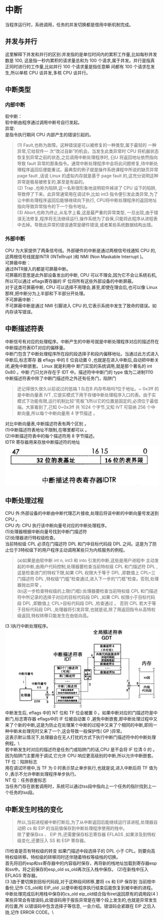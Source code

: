 # 中断
当程序运行时，系统调用，任务的并发切换都是借用中断机制完成。
## 并发与并行
这里解释下并发和并行的区别:并发指的是单位时间内的累积工作量,比如每秒井发数是 100,
这是指一秒内累积的请求量总和为 100 个请求,属于井发。并行是指真正同时进行的工作量,比如并行
100 个请求量是指任意瞬 间都有 100 个请求在发生,所以单核 CPU 谈井发,多核 CPU 谈并行。
## 中断类型
### 内部中断
软中断：\
软中断由程序通过调用中断号自行发起。\
异常:\
是指令执行期间 CPU 内部产生的错误引起的。
>(1) Fault,也称为故障。这种错误是可以被修复的一种类型,属于最轻的 一种异常,它给软件一 次“改过自新”的机会。当发生此类异常时 CPU 将机器状态恢复到异常之前的状态,之后调用中断处理程序时,
臼U 将返回地址依然指向导致 fault 异常的那条指令。通常中断处理程序中会将此问题修复,待中断处理程序返回后便能重试。最典型的例子就是操作系统课程中所说的缺页异常 page fault ,话说 Linux 的虚拟内存就是基于 page fault 的,这充分说明这种异常是极易被修复的,甚至是有益的。\
(2) Trap ,也称为陷阱,这一名称很形象地说明软件掉进了 CPU 设下的陷阱,导致停了下来。此异常通常用在调试中,比如 int3 指令便引发此类异常,为了让中断处理程序返回后能够继续向下执行, CPU将中断处理程序的返回地址指向导致异常指令的下一个指令地址。\
(3) Abort,也称为终止,从名字上看,这是最严重的异常类型, 一旦出现,由于错误无法修复,程序将无法继续运行,操作系统为了自保,只能将此程序从进程表中去掉。导致此异常的错误通常是硬件错误,或者某些系统数据结构出错。

### 外部中断
CPU 为大家提供了两条信号线。外部硬件的中断是通过两根信号线通知 CPU 的,这两根信号线就是INTR (INTeRrupt )和 NMI (Non Maskable Interrupt )。\
可屏蔽中断：\
通过INTR接入的都是可屏蔽中断。\
可屏蔽的意思是此外部设备发出的中断, CPU 可以不理会,因为它不会让系统右机,所以可以通过 eflags寄存器的 IF 位将所有这些外部设备的中断屏蔽。\
对于这类可屏蔽中断, CPU 可以选择不用理会,甚至,即使在理会后,也可以像 Linux 那样,把中断分为上半部和下半部分开处理。\
不可屏蔽中断：\
不可屏蔽中断是通过 NMI 引脚进入 CPU 的,它表示系统中发生了致命的错误。如内存读写错误。
## 中断描述符表
中断信号有对应的处理程序。中断产生的中断号就是中断处理程序对应的描述符在中断描述符表IDT对应的偏移量。\
中断门包含了中断处理程序所在段的段选择子和段内偏移地址。当通过此方式进入中断后,标志寄存
器 eflags 中的 E 位自动置 0 ,也就是在进入中断后,自动把中断关闭,避免中断嵌套。 Linux 就是利用中
断门实现的系统调用,就是那个著名的 int 0x80 。中断 门只允许存在于 IDT 中。描述符中中断门的 type 值为二进制1110\
中断描述符表中除了中断门描述符之外还有任务门，陷阱门
>还记得很久很久以前说过的低端 1 队在B 内存布局吗?位于地址。~ 0x3ff 的是中断向量表 IVT ,它是实模式下用于存储中断处理程序入口的表。由于实模式下功能有限,运行机制比较“死板飞所以它的位置是固定的,必须位于最低端。大家看到了,己知 0~0x3ff 共 1024 个字节,又知 IVT 可容纳 256 个中断向量,所以每个中断向量用 4 字节描述 。

对比中断向量表,中断描述符表有两个区别 。\
(1)中断描述符表地址不限制,在哪里都可以 。\
(2)中断描述符表中的每个描述符用 8 字节描述。\
IDTR 寄存器用来存放中断描述符的地址
![图 0](../../images/f73435a6f033b6cb33fab70ee40fb9221ef5e429c0dc78a0e77981745609f307.png)  
## 中断处理过程
CPU 外:外部设备的中断由中断代理芯片接收,处理后将该中断的中断向量号发送到 CPU 。\
CPU 内: CPU 执行该中断向量号对应的中断处理程序。\
(1)处理器根据中断向量号找到中断门描述符\
(2)处理器进行特权级检查。\
当前特权级 CPL 必须在门描述符 DPL 和门中目标代码段 DPL 之间。这是为了防止位于3特权级下的用户程序主动调用某些只为内核服务的例程。
>(a)如果是由软中断 int n, int3 和 into 引发的中断,这些是用户进程中 主动发起的中断,由用户代码控制,处理器要检查当前特权级 CPL 和门描述符 DPL ,这是检查进门的特权下限,如果 CPL 权限大于等于 DPL ,即数值上 CPL~三门描述符 DPL ,特权级“门槛”检查通过,进入下一步的“门框”检查。否则,处理器抛出异常 。\
(b)这一步检查特权级的上限(门框):处理器要检查当前特权级 CPL 和门描述符中所记录的选择子对应的目标代码段 DPL ,如果 CPL 权限小于目标代码段 DPL ,即数值上 CPL>目标代码段 DPL ,检查通过 。 否则 CPL 若大于等于目标代码段 DPL ,处理器将引发异常,也就是说,除了用返回指令从高特权级返回,特权转移只能发生在由低向高。

(3 )执行中断处理程序。
![图 1](../../images/5850be37a12098049be29c062560705cc4dba2a811bfd89361f74049ad74e879.png)
中断发生后, eflags 中的 NT 位和 TF 位会被置 0 。如果中断对应的门描述符是中断门,标志寄存器 eflags中的 IF 位被自动置 0 ,避免中断嵌套,即中断处理过程中又来了个新的中断,这是为防止在处理某个中断的过程中又来了个相同的中断,即同一种中断未处理完时又来了一个,这会导致一般保护性( GP )异常。\
这表示默认情况下,处理器会在无人打扰的方式下执行中断门描述符中的中断处理例程。\  
若中断发生时对应的描述符是任务门或陷阱门的话,CPU 是不会将 IF 位清 0 的 。 因为陷阱门主要用于调试,它允许 CPU 响应更高级别的中断,所以允许中断嵌套。\
TF 位：陷阱标志\
用在调试环境中,当
TF 为 0 时表示禁止单步执行,也就是说,进入中断后将 TF 值为 0 ,表示不允许申断处理程序单步执行。\
NT 位：任务嵌套标志\
当任务门存在嵌套调用时，系统可以通过tss段中指向上一个任务的指针找到上一个任务的tss段。
## 中断发生时栈的变化
>所以,当前进程被中断打断后,为了从中断返回后能继续运行该进程,处理器自动把 cs 和 EIP 的当前值保存到中断处理程序使用的栈中。\
除了要保存cs 、 EIP 外,还需要保存标志寄存器 EFLAGS ,如果涉及到特权级变化,还要压入 SS 和 ESP 寄存器。

(1)检查是否有特权级的转变
如果门描述中段选择子的 DPL 小于 CPL。则要向高特权级转移。特权级的转移同时还伴随着特权等级栈的切换。\
首先将旧的esp和ss寄存器中的内容临时保存，再将新的栈地址加载到寄存器esp和ss中。将之前保存的esp_old ss_old再次压入栈中保存。
(2)在新栈中压入EFLAGS 寄存器。\
(3 )由于要切换到目标代码段,对于这种段间转移,要将 cs 和 EIP 保存到 当前枝中备份,记作 CS_old和 EIP_old ,以便中断程序执行结束后能恢复到被中断的进程。
中断处理完成后利用栈中保存的cs_old eip_old结合指令iret返回原有的调用段(4 )某些异常会有错误码,此错误码用于报告异常是在哪个段上发生的,也就是异常发生的位置,所
以错误码中包含选择子等信息, 一会介绍。错误码会紧跟在 EIP 之后入拢,记作 ERROR CODE。\
